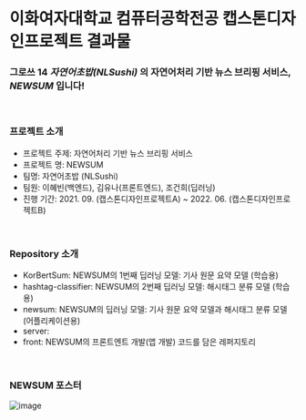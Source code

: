 # 이화여자대학교 컴퓨터공학전공 캡스톤디자인프로젝트 결과물

### 그로쓰 14 *자연어초밥(NLSushi)* 의 자연어처리 기반 뉴스 브리핑 서비스, *NEWSUM* 입니다!
</br>

### 프로젝트 소개
* 프로젝트 주제: 자연어처리 기반 뉴스 브리핑 서비스
* 프로젝트 명: NEWSUM
* 팀명: 자연어초밥 (NLSushi)
* 팀원: 이혜빈(백엔드), 김유나(프론트엔드), 조건희(딥러닝)
* 진행 기간: 2021. 09. (캡스톤디자인프로젝트A) ~ 2022. 06. (캡스톤디자인프로젝트B)
</br>

### Repository 소개
* KorBertSum: NEWSUM의 1번째 딥러닝 모델: 기사 원문 요약 모델 (학습용)
* hashtag-classifier: NEWSUM의 2번째 딥러닝 모델: 해시태그 분류 모델 (학습용)
* newsum: NEWSUM의 딥러닝 모델: 기사 원문 요약 모델과 해시태그 분류 모델 (어플리케이션용)
* server:
* front: NEWSUM의 프론트엔트 개발(앱 개발) 코드를 담은 레퍼지토리
</br>

### NEWSUM 포스터
  ![image](https://user-images.githubusercontent.com/67627471/170504663-8e157d85-620a-4644-a299-96aa4ae681c4.png)

